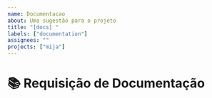```yaml
---
name: Documentacao
about: Uma sugestão para o projeto
title: "[docs] "
labels: ["documentation"]
assignees: ""
projects: ["mija"]
---
```


# **📚 Requisição de Documentação**

<!-- Uma descrição sucinta do problema. Ex.: Atualizar a documentacao Y[...] -->
